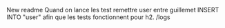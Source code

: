 New readme
Quand on lance les test remettre user entre guillemet INSERT INTO "user" afin que les tests fonctionnent pour h2.
/logs